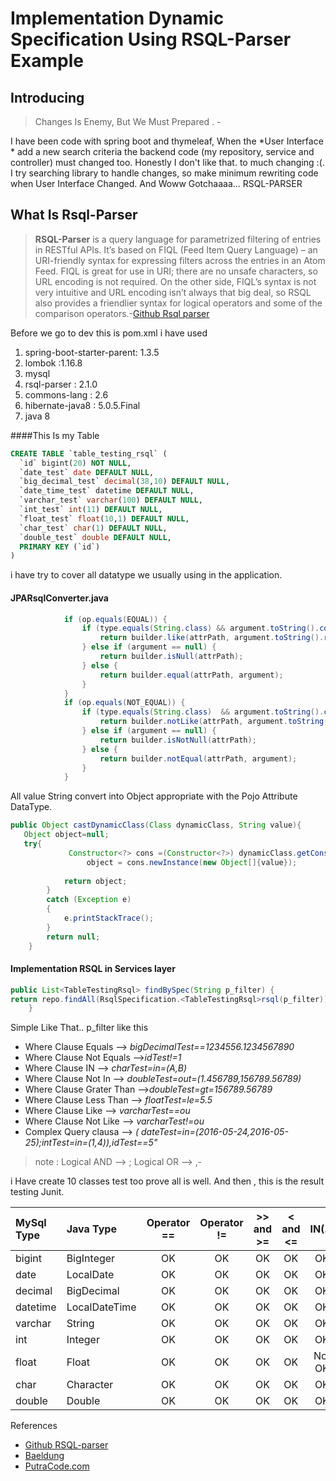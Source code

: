 # Implementation Dynamic Specification Using RSQL-Parser Example

## Introducing 
>Changes Is Enemy, But We Must Prepared . -

I have been code with spring boot and thymeleaf, When  the *User Interface * add a new search criteria the backend code (my repository, service and controller) must changed too.  Honestly I don't like that. to much changing :(.
I try searching library to handle changes, so make minimum rewriting code when User Interface Changed.
And Woww Gotchaaaa... RSQL-PARSER

## What Is Rsql-Parser
> **RSQL-Parser** is a query language for parametrized filtering of entries in RESTful APIs. It’s based on FIQL (Feed Item Query Language) – an URI-friendly syntax for expressing filters across the entries in an Atom Feed. FIQL is great for use in URI; there  are no unsafe characters, so URL encoding is not required. On the other side, FIQL’s syntax is not very intuitive and URL encoding isn’t always that big deal, so RSQL also provides a friendlier syntax for logical operators and some of the comparison operators.-[Github Rsql parser](http://https://github.com/jirutka/rsql-parser)

Before we go to dev this is pom.xml i have used
1. spring-boot-starter-parent: 1.3.5
2. lombok :1.16.8 
3. mysql
4. rsql-parser : 2.1.0
5. commons-lang : 2.6
6. hibernate-java8 : 5.0.5.Final
7. java 8


####This Is my Table
``` sql
CREATE TABLE `table_testing_rsql` (
  `id` bigint(20) NOT NULL,
  `date_test` date DEFAULT NULL,
  `big_decimal_test` decimal(38,10) DEFAULT NULL,
  `date_time_test` datetime DEFAULT NULL,
  `varchar_test` varchar(100) DEFAULT NULL,
  `int_test` int(11) DEFAULT NULL,
  `float_test` float(10,1) DEFAULT NULL,
  `char_test` char(1) DEFAULT NULL,
  `double_test` double DEFAULT NULL,
  PRIMARY KEY (`id`)
)
```
i have try to cover all datatype we usually using in the application.

#### JPARsqlConverter.java
``` java
            if (op.equals(EQUAL)) {
                if (type.equals(String.class) && argument.toString().contains("*")) {
                    return builder.like(attrPath, argument.toString().replace('*', '%'));
                } else if (argument == null) {
                    return builder.isNull(attrPath);
                } else {
                    return builder.equal(attrPath, argument);
                }
            }
            if (op.equals(NOT_EQUAL)) {
                if (type.equals(String.class)  && argument.toString().contains("*")) {
                    return builder.notLike(attrPath, argument.toString().replace('*', '%'));
                } else if (argument == null) {
                    return builder.isNotNull(attrPath);
                } else {
                    return builder.notEqual(attrPath, argument);
                }
            }
```
All value String convert into Object appropriate with the Pojo Attribute DataType.
``` java
public Object castDynamicClass(Class dynamicClass, String value){
   Object object=null;
   try{
             Constructor<?> cons =(Constructor<?>) dynamicClass.getConstructor(new Class<?>[]{String.class});
                 object = cons.newInstance(new Object[]{value});
         
            return object;
        }
        catch (Exception e)
        {
            e.printStackTrace();
        }
        return null;
    }
```

#### Implementation RSQL in Services layer
``` java
public List<TableTestingRsql> findBySpec(String p_filter) {
return repo.findAll(RsqlSpecification.<TableTestingRsql>rsql(p_filter));
    }
```

Simple Like That..
p_filter like this
- Where Clause Equals --> *bigDecimalTest==1234556.1234567890*
- Where Clause Not Equals -->*idTest!=1*
- Where Clause IN --> *charTest=in=(A,B)*
- Where Clause Not In --> *doubleTest=out=(1.456789,156789.56789)*
- Where Clause Grater Than -->*doubleTest=gt=156789.56789*
- Where Clause Less Than --> *floatTest=le=5.5*
- Where Clause Like --> *varcharTest==*ou**
- Where Clause Not Like --> *varcharTest!=*ou**
- Complex Query clausa --> *( dateTest=in=(2016-05-24,2016-05-25);intTest=in=(1,4)),idTest==5"*

>note :
Logical AND --> ;
Logical OR  --> ,-

i Have create 10 classes test too prove all is well.
And then , this is the result testing Junit.

| MySql Type | Java Type| Operator == | Operator != |  >> and >= | < and <=| IN(..)| Not IN (..) |
|:--------|:------|:--------:|:--------:|:--------:|:--------:|:--------:|:--------:|
|bigint|BigInteger|OK|OK|OK|OK|OK|OK|
|date|LocalDate|OK|OK|OK|OK|OK|OK|
|decimal|BigDecimal|OK|OK|OK|OK|OK|OK|
|datetime|LocalDateTime|OK|OK|OK|OK|OK|OK|
|varchar|String|OK|OK|OK|OK|OK|OK|
|int|Integer|OK|OK|OK|OK|OK|OK|
|float|Float|OK|OK|OK|OK|Not OK|Not OK|
|char|Character|OK|OK|OK|OK|OK|OK|
|double|Double|OK|OK|OK|OK|OK|OK|OK|

References
- [Github RSQL-parser](https://github.com/jirutka/rsql-parser)
- [Baeldung](http://www.baeldung.com/rest-api-search-language-rsql-fiql)
- [PutraCode.com](http://putracode.com/)
